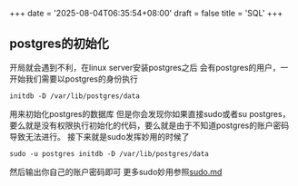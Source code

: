 +++
date = '2025-08-04T06:35:54+08:00'
draft = false
title = 'SQL'
+++

## postgres的初始化
开局就会遇到不利，在linux server安装postgres之后
会有postgres的用户，一开始我们需要以postgres的身份执行
```
initdb -D /var/lib/postgres/data
```
用来初始化postgres的数据库
但是你会发现你如果直接sudo或者su postgres，要么就是没有权限执行初始化的代码，要么就是由于不知道postgres的账户密码导致无法进行。
接下来就是sudo发挥妙用的时候了
```
sudo -u postgres initdb -D /var/lib/postgres/data
```
然后输出你自己的账户密码即可
更多sudo妙用参照[sudo.md](/2025/08/04/sudo/)